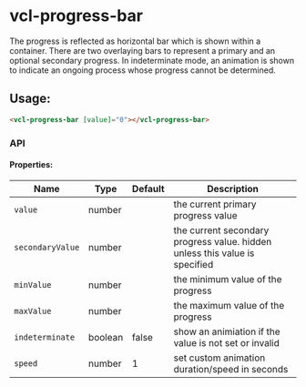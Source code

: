 # vcl-progress-bar

The progress is reflected as horizontal bar which is shown within a container. 
There are two overlaying bars to represent a primary and an optional secondary progress. 
In indeterminate mode, an animation is shown to indicate an ongoing process whose progress cannot be determined.

## Usage:

 ```html
<vcl-progress-bar [value]="0"></vcl-progress-bar>
```

### API 

#### Properties:

| Name                | Type        | Default            | Description
| ------------        | ----------- | ------------------ |--------------
| `value`             | number      |                    | the current primary progress value 
| `secondaryValue`    | number      |                    | the current secondary progress value. hidden unless this value is specified
| `minValue`          | number      |                    | the minimum value of the progress
| `maxValue`          | number      |                    | the maximum value of the progress
| `indeterminate`     | boolean     | false              | show an animiation if the value is not set or invalid 
| `speed`             | number      | 1                  | set custom animation duration/speed in seconds
